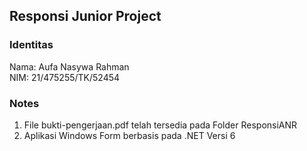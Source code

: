 ## Responsi Junior Project

### Identitas
Nama: Aufa Nasywa Rahman <br>
NIM: 21/475255/TK/52454

### Notes
1. File bukti-pengerjaan.pdf telah tersedia pada Folder ResponsiANR
2. Aplikasi Windows Form berbasis pada .NET Versi 6

